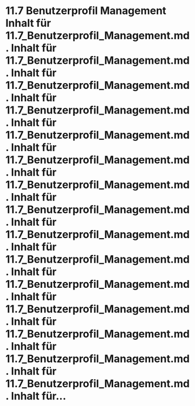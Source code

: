 # 11.7 Benutzerprofil Management Inhalt für 11.7_Benutzerprofil_Management.md. Inhalt für 11.7_Benutzerprofil_Management.md. Inhalt für 11.7_Benutzerprofil_Management.md. Inhalt für 11.7_Benutzerprofil_Management.md. Inhalt für 11.7_Benutzerprofil_Management.md. Inhalt für 11.7_Benutzerprofil_Management.md. Inhalt für 11.7_Benutzerprofil_Management.md. Inhalt für 11.7_Benutzerprofil_Management.md. Inhalt für 11.7_Benutzerprofil_Management.md. Inhalt für 11.7_Benutzerprofil_Management.md. Inhalt für 11.7_Benutzerprofil_Management.md. Inhalt für 11.7_Benutzerprofil_Management.md. Inhalt für 11.7_Benutzerprofil_Management.md. Inhalt für 11.7_Benutzerprofil_Management.md. Inhalt für 11.7_Benutzerprofil_Management.md. Inhalt für...